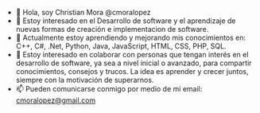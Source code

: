 - 👋 Hola, soy Christian Mora @cmoralopez
- 👀 Estoy interesado en el Desarrollo de software y el aprendizaje de nuevas formas de creación e implementacion de software.
- 🌱 Actualmente estoy aprendiendo y mejorando mis conocimientos en: C++, C#, .Net, Python, Java, JavaScript, HTML, CSS, PHP, SQL.
- 💞️ Estoy interesado en colaborar con personas que tengan interés en el desarrollo de software, ya sea a nivel inicial o avanzado, para compartir conocimientos, consejos y trucos. La idea es aprender y crecer juntos, siempre con la motivación de superarnos.
- 📫 Pueden comunicarse conmigo por medio de mi email: cmoralopez@gmail.com

<!---
cmoralopez / cmoralopez es un repositorio ✨ especial ✨ porque su `README.md` (este archivo) aparece en su perfil de GitHub.
Puede hacer clic en el enlace Vista previa para ver los cambios.
--->
